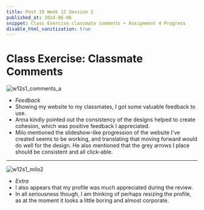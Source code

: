 ```yaml
---
title: Post 19 Week 12 Session 2
published_at: 2024-06-06
snippet: Class Exercise classmate comments + Assignment 4 Progress
disable_html_sanitization: true
---
```

# **Class Exercise: Classmate Comments**
![w12s1_comments_a](/w12s1/w12s1_comments_a.jpg)
- *Feedback*
- Showing my website to my classmates, I got some valuable feedback to use.
- Anna kindly pointed out the consistency of the designs helped to create cohesion, which was positive feedback I appreciated.
- Milo mentioned the slideshow-like progression of the website I've created seems to be working, and translating that moving forward would do well for the design. He also mentioned that the grey arrows I place should be consistent and all click-able.
__________


![w12s1_milo2](/w12s1/w12s1_milo2.jpg)
- *Extra*
- I also appears that my profile was much appreciated during the review.
- In all seriousness though, I am thinking of perhaps resizing the profile, as at the moment it looks a little boring and almost corporate.